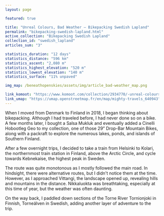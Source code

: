 ```yaml
---
layout: page

featured: true

title: "Unreal Colours, Bad Weather — Bikepacking Swedish Lapland"
permalink: "bikepacking-swedish-lapland.html"
active_collection: "Bikepacking Swedish Lapland"
collection_id: "swedish_lapland"
articles_sum: "3"

statistics_duration: "12 days"
statistics_distance: "596 km"
statistics_ascent: "2,080 m"
statistics_highest_elevation: "520 m"
statistics_lowest_elevation: "140 m"
statistics_surface: "11% unpaved"

img_map: /beneathopenskies/assets/img/article_bad-weather_map.png

link_komoot: "https://www.komoot.com/collection/2934770/-unreal-colours-bad-weather-bikepacking-swedish-lapland"
link_umap: "https://umap.openstreetmap.fr/en/map/mighty-travels_640943"
---
```


When I moved from Denmark to Finland in 2018, I began thinking about bikepacking. Although I had traveled before, I had never done so on a bike. A few months later, I bought a Salsa Mukluk and eventually added a Cinelli Hobootleg Geo to my collection, one of those 29” Drop-Bar Mountain Bikes, along with a packraft to explore the numerous lakes, ponds, and islands of Southern Finland.

After a few overnight trips, I decided to take a train from Helsinki to Kolari, the northernmost train station in Finland, above the Arctic Circle, and cycle towards Kebnekaise, the highest peak in Sweden.

The route was quite monotonous as I mostly followed the main road. In hindsight, there were alternative routes, but I didn't notice them at the time. However, as I approached Vittangi, the landscape opened up, revealing hills and mountains in the distance. Nikkaluokta was breathtaking, especially at this time of year, but the weather was often daunting.

On the way back, I paddled down sections of the Torne River Tornionjoki in Finnish, Torneälven in Swedish, adding another layer of adventure to the trip.
